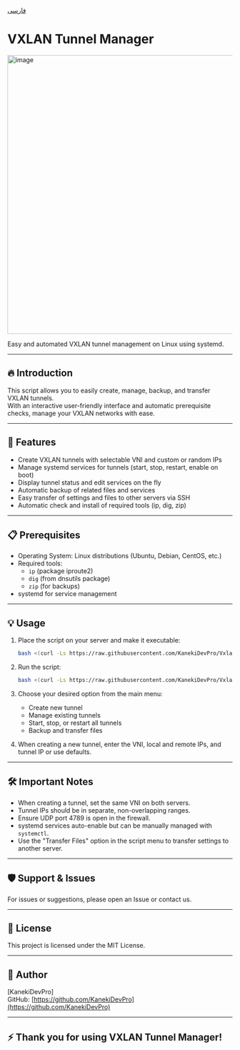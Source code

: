 [فارسی](README_FA.md)
# VXLAN Tunnel Manager

<img width="1118" height="624" alt="image" src="https://github.com/user-attachments/assets/7e395ec5-563c-4a13-bee3-a790d7583b9c" />

Easy and automated VXLAN tunnel management on Linux using systemd.

---

## 🔥 Introduction

This script allows you to easily create, manage, backup, and transfer VXLAN tunnels.  
With an interactive user-friendly interface and automatic prerequisite checks, manage your VXLAN networks with ease.

---

## 🚀 Features

- Create VXLAN tunnels with selectable VNI and custom or random IPs  
- Manage systemd services for tunnels (start, stop, restart, enable on boot)  
- Display tunnel status and edit services on the fly  
- Automatic backup of related files and services  
- Easy transfer of settings and files to other servers via SSH  
- Automatic check and install of required tools (ip, dig, zip)  

---

## 📋 Prerequisites

- Operating System: Linux distributions (Ubuntu, Debian, CentOS, etc.)  
- Required tools:
  - `ip` (package iproute2)  
  - `dig` (from dnsutils package)  
  - `zip` (for backups)  
- systemd for service management

---

## 💡 Usage

1. Place the script on your server and make it executable:

    ```bash
    bash <(curl -Ls https://raw.githubusercontent.com/KanekiDevPro/Vxlan/main/main.sh)
    ```

2. Run the script:

    ```bash
    bash <(curl -Ls https://raw.githubusercontent.com/KanekiDevPro/Vxlan/main/beta.sh)
    ```

3. Choose your desired option from the main menu:

    - Create new tunnel  
    - Manage existing tunnels  
    - Start, stop, or restart all tunnels  
    - Backup and transfer files  

4. When creating a new tunnel, enter the VNI, local and remote IPs, and tunnel IP or use defaults.

---

## 🛠️ Important Notes

- When creating a tunnel, set the same VNI on both servers.  
- Tunnel IPs should be in separate, non-overlapping ranges.  
- Ensure UDP port 4789 is open in the firewall.  
- systemd services auto-enable but can be manually managed with `systemctl`.  
- Use the "Transfer Files" option in the script menu to transfer settings to another server.

---

## 🛡️ Support & Issues

For issues or suggestions, please open an Issue or contact us.

---

## 📄 License

This project is licensed under the MIT License.

---

## 👤 Author

[KanekiDevPro]  
GitHub: [https://github.com/KanekiDevPro](https://github.com/KanekiDevPro)

---

## ⚡ Thank you for using VXLAN Tunnel Manager!
